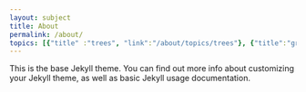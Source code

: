 ```yaml
---
layout: subject
title: About
permalink: /about/
topics: [{"title" :"trees", "link":"/about/topics/trees"}, {"title":"graphs", "link":"/about/topics/graphs"}]
---
```


This is the base Jekyll theme. You can find out more info about customizing your Jekyll theme, as well as basic Jekyll usage documentation.
